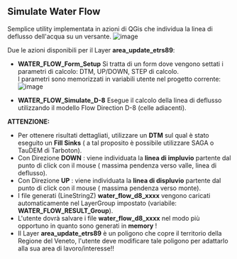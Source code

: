 ## Simulate Water Flow
Semplice utility implementata in azioni di QGis che individua la linea di deflusso dell'acqua su un versante.
![image](https://github.com/bettellam/QGIS_Tips/assets/23143342/16bf10ae-1dca-406d-93de-956dbb0b44b5)

Due le azioni disponibili per il Layer **area_update_etrs89**:
- **WATER_FLOW_Form_Setup**
 Si tratta di un form dove vengono settati i parametri di calcolo: DTM, UP/DOWN, STEP di calcolo.  
I parametri sono memorizzati in variabili utente nel progetto corrente: 
![image](https://github.com/bettellam/QGIS_Tips/assets/23143342/8952d823-9393-4abe-ba10-87f7b162b945)

- **WATER_FLOW_Simulate_D-8**
 Esegue il calcolo della linea di deflusso utilizzando il modello Flow Direction D-8 (celle adiacenti).

**ATTENZIONE:**
- Per ottenere risultati dettagliati, utilizzare un **DTM** sul qual è stato eseguito un **Fill Sinks** ( a tal proposito è possibile utilizzare SAGA o TauDEM di Tarboton).
- Con Direzione **DOWN** : viene individuata la **linea di impluvio** partente dal punto di click con il mouse ( massima pendenza verso valle, linea di deflusso).
- Con Direzione **UP** : viene individuata la **linea di displuvio** partente dal punto di click con il mouse ( massima pendenza verso monte).
- I file generati (LineStringZ) **water_flow_d8_xxxx** vengono caricati automaticamente nel LayerGroup impostato (variabile: **WATER_FLOW_RESULT_Group**).
- L'utente dovrà salvare i file  **water_flow_d8_xxxx** nel modo più opportuno in quanto sono generati in **memory** !
- Il Layer **area_update_etrs89** è un poligono che copre il territorio della Regione del Veneto, l'utente deve modificare tale poligono per adattarlo alla sua area di lavoro/interesse!!
